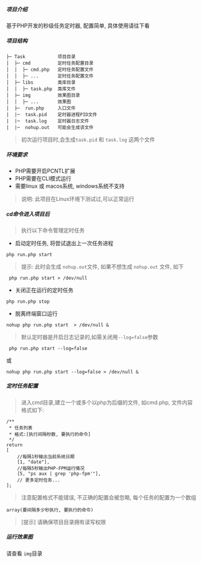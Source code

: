  
##### 项目介绍
 
 基于PHP开发的秒级任务定时器, 配置简单, 具体使用请往下看
 
##### 项目结构
 
``` 
├─ Task            项目目录
│  ├─ cmd          定时任务配置目录
│  │  ├─ cmd.php   定时任务配置文件
│  │  ├─ ...       定时任务配置文件
│  ├─ libs         类库目录
│  │  ├─ task.php  类库文件
│  ├─ img          效果图目录
│  │  ├─ ...       效果图
│  ├─  run.php     入口文件
|  |─  task.pid    定时器进程PID文件
|  |─  task.log    定时器日志文件
|  |─  nohup.out   可能会生成该文件
```

> 初次运行项目时,会生成`task.pid` 和 `task.log` 这两个文件

##### 环境要求

- PHP需要开启PCNTL扩展
- PHP需要在CLI模式运行
- 需要linux 或 macos系统, windows系统不支持

> 说明: 此项目在Linux环境下测试过,可以正常运行

##### cd命令进入项目后
 
 > 执行以下命令管理定时任务
 
 - 启动定时任务, 将尝试退出上一次任务进程
 
 ``` 
 php run.php start
 ```
 
 > 提示: 此时会生成 `nohup.out`文件, 如果不想生成 `nohup.out` 文件, 如下
 
 ``` 
  php run.php start > /dev/null
 ```
- 关闭正在运行的定时任务
  
```
php run.php stop
```  
- 脱离终端窗口运行
 
 ```shell
 nohup php run.php start  > /dev/null &
```

> 默认定时器是开启日志记录的,如需关闭用`--log=false`参数

``` 
 php run.php start --log=false
```

或

``` 
nohup php run.php start --log=false > /dev/null &
```

##### 定时任务配置

> 进入cmd目录,建立一个或多个以php为后缀的文件, 如cmd.php, 文件内容格式如下:

``` 
/**
 * 任务列表
 * 格式:[执行间隔秒数, 要执行的命令]
 */
return
[
    //每隔1秒输出当前系统日期
    [1, "date"],
    //每隔5秒输出PHP-FPM运行情况
    [5, "ps aux | grep 'php-fpm'"],
    // 更多定时任务...
];
```
> 注意配置格式不能错误, 不正确的配置会被忽略, 每个任务的配置为一个数组

``` 
array(要间隔多少秒执行, 要执行的命令)
```

> [提示] 请确保项目目录拥有读写权限

##### 运行效果图

请查看 `img`目录